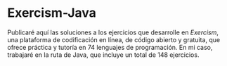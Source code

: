 # Exercism-Java
Publicaré aquí las soluciones a los ejercicios que desarrolle en *Exercism*, una plataforma de codificación en línea, de código abierto y gratuita, que ofrece práctica y tutoría en 74 lenguajes de programación. En mi caso, trabajaré en la ruta de Java, que incluye un total de 148 ejercicios.
